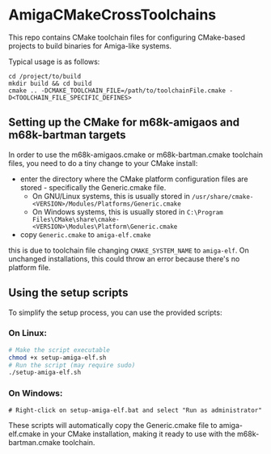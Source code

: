 # AmigaCMakeCrossToolchains

This repo contains CMake toolchain files for configuring CMake-based projects to build binaries for Amiga-like systems.

Typical usage is as follows:

```shell
cd /project/to/build
mkdir build && cd build
cmake .. -DCMAKE_TOOLCHAIN_FILE=/path/to/toolchainFile.cmake -D<TOOLCHAIN_FILE_SPECIFIC_DEFINES>
```

## Setting up the CMake for m68k-amigaos and m68k-bartman targets

In order to use the m68k-amigaos.cmake or m68k-bartman.cmake toolchain files, you need to do a tiny change to your CMake install:

- enter the directory where the CMake platform configuration files are stored - specifically the Generic.cmake file.
  - On GNU/Linux systems, this is usually stored in `/usr/share/cmake-<VERSION>/Modules/Platforms/Generic.cmake`
  - On Windows systems, this is usually stored in  `C:\Program Files\CMake\share\cmake-<VERSION>\Modules\Platform\Generic.cmake`
- copy `Generic.cmake` to `amiga-elf.cmake`

this is due to toolchain file changing `CMAKE_SYSTEM_NAME` to `amiga-elf`. On unchanged installations, this could throw an error because there's no platform file.

## Using the setup scripts

To simplify the setup process, you can use the provided scripts:

### On Linux:
```bash
# Make the script executable
chmod +x setup-amiga-elf.sh
# Run the script (may require sudo)
./setup-amiga-elf.sh
```

### On Windows:
```
# Right-click on setup-amiga-elf.bat and select "Run as administrator"
```

These scripts will automatically copy the Generic.cmake file to amiga-elf.cmake in your CMake installation, making it ready to use with the m68k-bartman.cmake toolchain.
